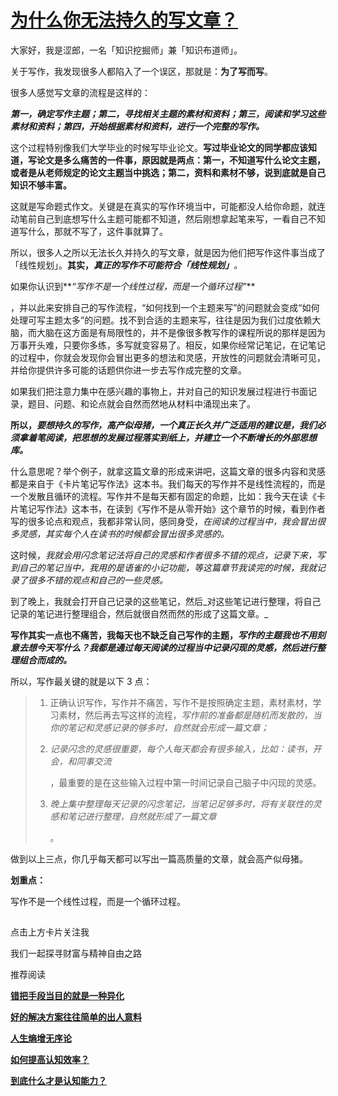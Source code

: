 # [为什么你无法持久的写文章？](https://mp.weixin.qq.com/s?__biz=MzIxNjA4NzAxOQ==&mid=2647865832&idx=1&sn=5b0a218a1d8fce679a9edf74b05e4bb1&chksm=8fa9f96cb8de707a77f18c252fddf5dfcfe0d2a78e5e465def90abbf466c0236e5448147509a&mpshare=1&scene=1&srcid=1210htC1VdBbHZ5yz9CAPQ43&sharer_sharetime=1639145783231&sharer_shareid=b7c991d3cd23094f535ad602a652c37b#rd)

大家好，我是涩郎，一名「知识挖掘师」兼「知识布道师」。

关于写作，我发现很多人都陷入了一个误区，那就是：**为了写而写**。

很多人感觉写文章的流程是这样的：

**_第一，确定写作主题；第二，寻找相关主题的素材和资料；第三，阅读和学习这些素材和资料；第四，开始根据素材和资料，进行一个完整的写作。_**

这个过程特别像我们大学毕业的时候写毕业论文。**写过毕业论文的同学都应该知道，写论文是多么痛苦的一件事，原因就是两点：第一，不知道写什么论文主题，或者是从老师规定的论文主题当中挑选；第二，资料和素材不够，说到底就是自己知识不够丰富。**

这就是写命题式作文。关键是在真实的写作环境当中，可能都没人给你命题，就连动笔前自己到底想写什么主题可能都不知道，然后刚想拿起笔来写，一看自己不知道写什么，那就不写了，这件事就算了。

所以，很多人之所以无法长久并持久的写文章，就是因为他们把写作这件事当成了「线性规划」。**其实，_真正的写作不可能符合「线性规划」_**_。_

如果你认识到**_“写作不是一个线性过程，而是一个循环过程”_**

，并以此来安排自己的写作流程，“如何找到一个主题来写”的问题就会变成“如何处理可写主题太多”的问题。找不到合适的主题来写，往往是因为我们过度依赖大脑，而大脑在这方面是有局限性的，并不是像很多教写作的课程所说的那样是因为万事开头难，只要你多练，多写就变容易了。相反，如果你经常记笔记，在记笔记的过程中，你就会发现你会冒出更多的想法和灵感，开放性的问题就会清晰可见，并给你提供许多可能的话题供你进一步去写作成完整的文章。

如果我们把注意力集中在感兴趣的事物上，并对自己的知识发展过程进行书面记录，题目、问题、和论点就会自然而然地从材料中涌现出来了。

**所以，_要想持久的写作，高产似母猪，一个真正长久并广泛适用的建议是，我们必须拿着笔阅读，把思想的发展过程落实到纸上，并建立一个不断增长的外部思想库。_**

什么意思呢？举个例子，就拿这篇文章的形成来讲吧，这篇文章的很多内容和灵感都是来自于《卡片笔记写作法》这本书。我们每天的写作并不是线性流程的，而是一个发散且循环的流程。写作并不是每天都有固定的命题，比如：我今天在读《卡片笔记写作法》这本书，在读到《写作不是从零开始》这个章节的时候，看到作者写的很多论点和观点，我都非常认同，感同身受，_在阅读的过程当中，我会冒出很多灵感，其实每个人在读书的时候都会冒出很多灵感的。_

这时候，_我就会用闪念笔记法将自己的灵感和作者很多不错的观点，记录下来，写到自己的笔记当中，我用的是语雀的小记功能，等这篇章节我读完的时候，我就记录了很多不错的观点和自己的一些灵感。_

到了晚上，我就会打开自己记录的这些笔记，然后_对这些笔记进行整理，将自己记录的笔记进行整理组合，然后就很自然而然的形成了这篇文章。_

**写作其实一点也不痛苦，我每天也不缺乏自己写作的主题，_写作的主题我也不用刻意去想今天写什么？我都是通过每天阅读的过程当中记录闪现的灵感，然后进行整理组合而成的。_**

所以，写作最关键的就是以下 3 点：

> 1.  正确认识写作，写作并不痛苦，写作不是按照确定主题，素材素材，学习素材，然后再去写这样的流程，_写作前的准备都是随机而发散的，当你的笔记和灵感记录的够多时，自然就会形成一篇文章；_
>     
> 2.  _记录闪念的灵感很重要，每个人每天都会有很多输入，比如：读书，开会，和同事交流_
>     
>     ，最重要的是在这些输入过程中第一时间记录自己脑子中闪现的灵感。
> 3.  _晚上集中整理每天记录的闪念笔记，当笔记足够多时，将有关联性的灵感和笔记进行整理，自然就形成了一篇文章_
>     
>     。

做到以上三点，你几乎每天都可以写出一篇高质量的文章，就会高产似母猪。

**划重点：**

写作不是一个线性过程，而是一个循环过程。

![图片](data:image/gif;base64,iVBORw0KGgoAAAANSUhEUgAAAAEAAAABCAYAAAAfFcSJAAAADUlEQVQImWNgYGBgAAAABQABh6FO1AAAAABJRU5ErkJggg==)

点击上方卡片关注我  

我们一起探寻财富与精神自由之路  

推荐阅读

[**错把手段当目的就是一种异化**](http://mp.weixin.qq.com/s?__biz=MzIxNjA4NzAxOQ==&mid=2647865765&idx=1&sn=1bb9522afc465a9633bdedfc6da923e4&chksm=8fa9f921b8de7037d642aa873d868e1a5267b4f4dd988644752f5761e277f9f602d56ca92541&scene=21#wechat_redirect)  

[**好的解决方案往往简单的出人意料**](http://mp.weixin.qq.com/s?__biz=MzIxNjA4NzAxOQ==&mid=2647865819&idx=1&sn=0456893240b925d9c1886c3d7e2b3d93&chksm=8fa9f95fb8de704986a1967b13c6e70a2575b724e642a7ea9070737a7e85c133d0674014c7d6&scene=21#wechat_redirect)  

[**人生熵增无序论**](http://mp.weixin.qq.com/s?__biz=MzIxNjA4NzAxOQ==&mid=2647865810&idx=1&sn=576e97b0b2a76731ffcffc8f5f122383&chksm=8fa9f956b8de7040111d4f63751b73d28db016a7ad60c50cccbecbc8eb64926d3b86f04c82cc&scene=21#wechat_redirect)  

[**如何提高认知效率？**](http://mp.weixin.qq.com/s?__biz=MzIxNjA4NzAxOQ==&mid=2647865801&idx=1&sn=e76f6b6dada32082bc64e33b18686bea&chksm=8fa9f94db8de705b4a9fd239fe658daebcaebe300d66e9fff1bdc9195fe56e101f18d89341c8&scene=21#wechat_redirect)  

[**到底什么才是认知能力？**](http://mp.weixin.qq.com/s?__biz=MzIxNjA4NzAxOQ==&mid=2647865792&idx=1&sn=00a3582cdf42b9c8b816c51f654cad95&chksm=8fa9f944b8de705283de89a79f6d1101c7328e7ce1e70cdf4d597d24643687ac333c96790ba4&scene=21#wechat_redirect)[](http://mp.weixin.qq.com/s?__biz=MzIxNjA4NzAxOQ==&mid=2647865783&idx=1&sn=f4674977f7cda1298bd951aaf17cb082&chksm=8fa9f933b8de702515d965cefefa821f2fe6c253cd6f78892c4bae6520704cdcddef6938169e&scene=21#wechat_redirect)

![图片](data:image/gif;base64,iVBORw0KGgoAAAANSUhEUgAAAAEAAAABCAYAAAAfFcSJAAAADUlEQVQImWNgYGBgAAAABQABh6FO1AAAAABJRU5ErkJggg==)
